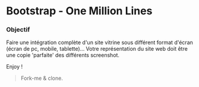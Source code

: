 # Bootstrap - One Million Lines

### Objectif

Faire une intégration complète d'un site vitrine sous différent format d'écran (écran de pc, mobile, tablette)... Votre représentation du site web doit être une copie 'parfaite' des différents screenshot.

Enjoy !


> Fork-me & clone.
